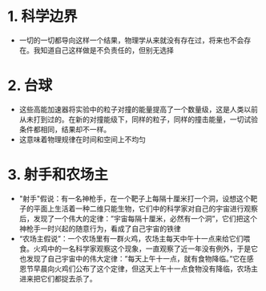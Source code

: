 # 1. 科学边界
- 一切的一切都导向这样一个结果，物理学从来就没有存在过，将来也不会存在。我知道自己这样做是不负责任的，但别无选择

# 2. 台球
- 这些高能加速器将实验中的粒子对撞的能量提高了一个数量级，这是人类以前从未打到过的。在新的对撞能级下，同样的粒子，同样的撞击能量，一切试验条件都相同，结果却不一样。
- 这意味着物理规律在时间和空间上不均匀

# 3. 射手和农场主
- "射手"假说：有一名神枪手，在一个靶子上每隔十厘米打一个洞，设想这个靶子的平面上生活着一种二维只能生物，它们中的科学家对自己的宇宙进行观察后，发现了一个伟大的定律：”宇宙每隔十厘米，必然有一个洞”，它们把这个神枪手一时兴起的随意行为，看成了自己宇宙的铁律
- “农场主假说”：一个农场里有一群火鸡，农场主每天中午十一点来给它们喂食。火鸡中的一名科学家观察这个现象，一直观察了近一年没有例外，于是它也发现了自己宇宙中的伟大定律：”每天上午十一点，就有食物降临。”它在感恩节早晨向火鸡们公布了这个定律，但这天上午十一点食物没有降临，农场主进来把它们都捉去杀了。
